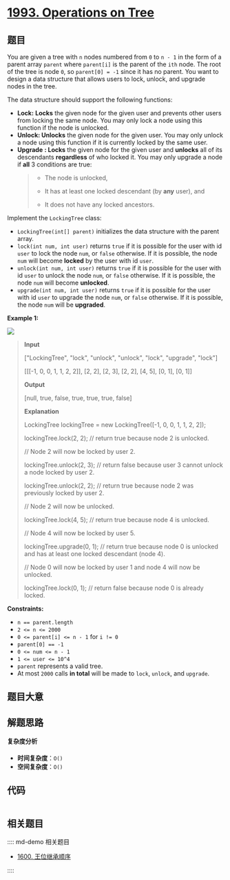 # [1993. Operations on Tree](https://leetcode.com/problems/operations-on-tree/)

## 题目

You are given a tree with `n` nodes numbered from `0` to `n - 1` in the form
of a parent array `parent` where `parent[i]` is the parent of the `ith` node.
The root of the tree is node `0`, so `parent[0] = -1` since it has no parent.
You want to design a data structure that allows users to lock, unlock, and
upgrade nodes in the tree.

The data structure should support the following functions:

- **Lock:** **Locks** the given node for the given user and prevents other users from locking the same node. You may only lock a node using this function if the node is unlocked.
- **Unlock: Unlocks** the given node for the given user. You may only unlock a node using this function if it is currently locked by the same user.
- **Upgrade** **: Locks** the given node for the given user and **unlocks** all of its descendants **regardless** of who locked it. You may only upgrade a node if **all** 3 conditions are true:
  > - The node is unlocked,
  >
  > - It has at least one locked descendant (by **any** user), and
  >
  > - It does not have any locked ancestors.

Implement the `LockingTree` class:

- `LockingTree(int[] parent)` initializes the data structure with the parent array.
- `lock(int num, int user)` returns `true` if it is possible for the user with id `user` to lock the node `num`, or `false` otherwise. If it is possible, the node `num` will become **locked** by the user with id `user`.
- `unlock(int num, int user)` returns `true` if it is possible for the user with id `user` to unlock the node `num`, or `false` otherwise. If it is possible, the node `num` will become **unlocked**.
- `upgrade(int num, int user)` returns `true` if it is possible for the user with id `user` to upgrade the node `num`, or `false` otherwise. If it is possible, the node `num` will be **upgraded**.

**Example 1:**

![](https://assets.leetcode.com/uploads/2021/07/29/untitled.png)

> **Input**
>
> ["LockingTree", "lock", "unlock", "unlock", "lock", "upgrade", "lock"]
>
> [[[-1, 0, 0, 1, 1, 2, 2]], [2, 2], [2, 3], [2, 2], [4, 5], [0, 1], [0, 1]]
>
> **Output**
>
> [null, true, false, true, true, true, false]
>
> **Explanation**
>
> LockingTree lockingTree = new LockingTree([-1, 0, 0, 1, 1, 2, 2]);
>
> lockingTree.lock(2, 2); // return true because node 2 is unlocked.
>
> // Node 2 will now be locked by user 2.
>
> lockingTree.unlock(2, 3); // return false because user 3 cannot unlock a node locked by user 2.
>
> lockingTree.unlock(2, 2); // return true because node 2 was previously locked by user 2.
>
> // Node 2 will now be unlocked.
>
> lockingTree.lock(4, 5); // return true because node 4 is unlocked.
>
> // Node 4 will now be locked by user 5.
>
> lockingTree.upgrade(0, 1); // return true because node 0 is unlocked and has at least one locked descendant (node 4).
>
> // Node 0 will now be locked by user 1 and node 4 will now be unlocked.
>
> lockingTree.lock(0, 1); // return false because node 0 is already locked.

**Constraints:**

- `n == parent.length`
- `2 <= n <= 2000`
- `0 <= parent[i] <= n - 1` for `i != 0`
- `parent[0] == -1`
- `0 <= num <= n - 1`
- `1 <= user <= 10^4`
- `parent` represents a valid tree.
- At most `2000` calls **in total** will be made to `lock`, `unlock`, and `upgrade`.

## 题目大意

## 解题思路

#### 复杂度分析

- **时间复杂度**：`O()`
- **空间复杂度**：`O()`

## 代码

```javascript

```

## 相关题目

:::: md-demo 相关题目

- [1600. 王位继承顺序](https://leetcode.com/problems/throne-inheritance)

::::
